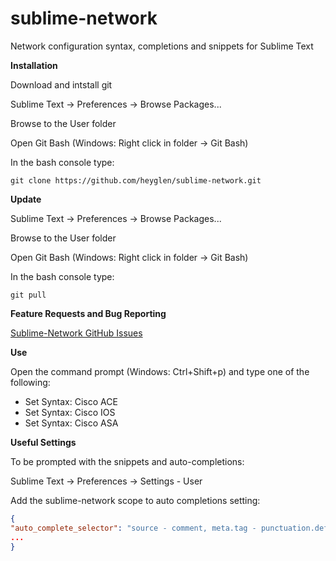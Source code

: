 # sublime-network


Network configuration syntax, completions and snippets for Sublime Text

**Installation**

Download and intstall git

Sublime Text -> Preferences -> Browse Packages...
 
Browse to the User folder

Open Git Bash (Windows: Right click in folder -> Git Bash)

In the bash console type:
```Shell
git clone https://github.com/heyglen/sublime-network.git
```
**Update**

Sublime Text -> Preferences -> Browse Packages...
 
Browse to the User folder

Open Git Bash (Windows: Right click in folder -> Git Bash)

In the bash console type:
```Shell
git pull
```

**Feature Requests and Bug Reporting**

[Sublime-Network GitHub Issues](https://github.com/heyglen/sublime-network/issues)

**Use**

Open the command prompt (Windows: Ctrl+Shift+p) and type one of the following:
 * Set Syntax: Cisco ACE
 * Set Syntax: Cisco IOS
 * Set Syntax: Cisco ASA

**Useful Settings**

To be prompted with the snippets and auto-completions:

Sublime Text -> Preferences -> Settings - User

Add the sublime-network scope to auto completions setting:
```JSON
{
"auto_complete_selector": "source - comment, meta.tag - punctuation.definition.tag.begin, text.network",
...
}
```
